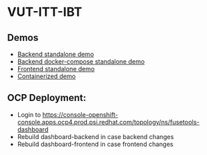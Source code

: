# VUT-ITT-IBT

## Demos

* [Backend standalone demo](backend/StandAloneDemo.md)
* [Backend docker-compose standalone demo](backend/StandAloneDemoDC.md)
* [Frontend standalone demo](frontend/StandAloneDemo.md)
* [Containerized demo](frontend/ContainerizedDemo.md)

## OCP Deployment: 

* Login to https://console-openshift-console.apps.ocp4.prod.psi.redhat.com/topology/ns/fusetools-dashboard
* Rebuild dashboard-backend in case backend changes
* Rebuild dashboard-frontend in case frontend changes
